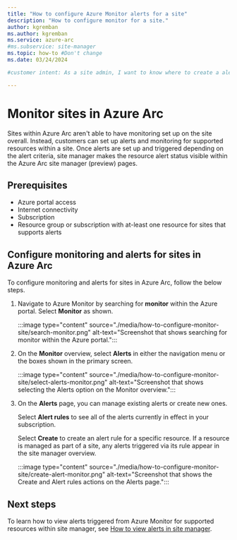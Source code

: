```yaml
---
title: "How to configure Azure Monitor alerts for a site"
description: "How to configure monitor for a site."
author: kgremban
ms.author: kgremban
ms.service: azure-arc
#ms.subservice: site-manager
ms.topic: how-to #Don't change
ms.date: 03/24/2024

#customer intent: As a site admin, I want to know where to create a alert in Azure for my site so that I can deploy monitoring for resources in my site.

---
```


# Monitor sites in Azure Arc

Sites within Azure Arc aren't able to have monitoring set up on the site overall. Instead, customers can set up alerts and monitoring for supported resources within a site. Once alerts are set up and triggered depending on the alert criteria, site manager makes the resource alert status visible within the Azure Arc site manager (preview) pages.

## Prerequisites

* Azure portal access
* Internet connectivity
* Subscription
* Resource group or subscription with at-least one resource for sites that supports alerts

## Configure monitoring and alerts for sites in Azure Arc

To configure monitoring and alerts for sites in Azure Arc, follow the below steps.

1. Navigate to Azure Monitor by searching for **monitor** within the Azure portal. Select **Monitor** as shown.

   :::image type="content" source="./media/how-to-configure-monitor-site/search-monitor.png" alt-text="Screenshot that shows searching for monitor within the Azure portal.":::

1. On the **Monitor** overview, select **Alerts** in either the navigation menu or the boxes shown in the primary screen.

   :::image type="content" source="./media/how-to-configure-monitor-site/select-alerts-monitor.png" alt-text="Screenshot that shows selecting the Alerts option on the Monitor overview.":::

1. On  the **Alerts** page, you can manage existing alerts or create new ones.

   Select **Alert rules** to see all of the alerts currently in effect in your subscription.

   Select **Create** to create an alert rule for a specific resource. If a resource is managed as part of a site, any alerts triggered via its rule appear in the site manager overview.

   :::image type="content" source="./media/how-to-configure-monitor-site/create-alert-monitor.png" alt-text="Screenshot that shows the Create and Alert rules actions on the Alerts page.":::

## Next steps

To learn how to view alerts triggered from Azure Monitor for supported resources within site manager, see [How to view alerts in site manager](./how-to-view-alerts.md).